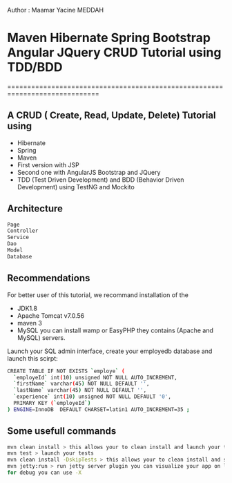 Author : Maamar Yacine MEDDAH
# Maven Hibernate Spring Bootstrap Angular JQuery CRUD Tutorial using TDD/BDD
=============================================================================

## A CRUD ( Create, Read, Update, Delete) Tutorial using
- Hibernate
- Spring
- Maven
- First version with JSP 
- Second one with AngularJS Bootstrap and JQuery
- TDD (Test Driven Development) and BDD (Behavior Driven Development) using TestNG and Mockito

## Architecture
```sh
Page
Controller
Service
Dao
Model
Database
```

## Recommendations

For better user of this tutorial, we recommand installation of the 
- JDK1.8
- Apache Tomcat v7.0.56 
- maven 3
- MySQL you can install wamp or EasyPHP they contains (Apache and MySQL) servers.

Launch your SQL admin interface, create your employedb database
and launch this scirpt:
```sh
CREATE TABLE IF NOT EXISTS `employe` (
  `employeId` int(10) unsigned NOT NULL AUTO_INCREMENT,
  `firstName` varchar(45) NOT NULL DEFAULT '',
  `lastName` varchar(45) NOT NULL DEFAULT '',
  `experience` int(10) unsigned NOT NULL DEFAULT '0',
  PRIMARY KEY (`employeId`)
) ENGINE=InnoDB  DEFAULT CHARSET=latin1 AUTO_INCREMENT=35 ;
```

## Some usefull commands

```sh
mvn clean install > this allows your to clean install and launch your test with maven
mvn test > launch your tests
mvn clean install -DskipTests > this allows your to clean install and skip tests
mvn jetty:run > run jetty server plugin you can visualize your app on localhost:8080 not the same as tomcat where you must specify the application name in the url
for debug you can use -X
```
